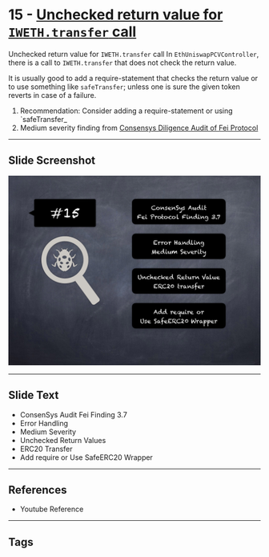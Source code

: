 
# 15 - [Unchecked return value for `IWETH.transfer` call](./Unchecked%20return%20value%20for%20`IWETH.transfer`%20call.md)

Unchecked return value for `IWETH.transfer` call In `EthUniswapPCVController`, there is a call to `IWETH.transfer` that does not check the return value. 

It is usually good to add a require-statement that checks the return value or to use something like `safeTransfer`; unless one is sure the given token reverts in case of a failure.

1. Recommendation: Consider adding a require-statement or using `safeTransfer_
2. Medium severity finding from [Consensys Diligence Audit of Fei Protocol](https://consensys.net/diligence/audits/2021/01/fei-protocol/#unchecked-return-value-for-iweth-transfer-call)
___
## Slide Screenshot
![015.png](../../images/7.%20Audit%20Findings%20101/015.png)
___
## Slide Text
- ConsenSys Audit Fei Finding 3.7
- Error Handling
- Medium Severity
- Unchecked Return Values
- ERC20 Transfer
- Add require or Use SafeERC20 Wrapper
___
## References
- Youtube Reference
___
## Tags
